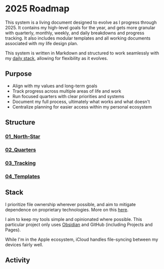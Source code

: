 # 2025 Roadmap

This system is a living document designed to evolve as I progress through 2025. It contains my high-level goals for the year, and gets more granular with quarterly, monthly, weekly, and daily breakdowns and progress tracking. It also includes modular templates and all working documents associated with my life design plan.

This system is written in Markdown and structured to work seamlessly with my [daily stack](#stack), allowing for flexibility as it evolves.

## Purpose

- Align with my values and long-term goals
- Track progress across multiple areas of life and work
- Run focused quarters with clear priorities and systems
- Document my full process, ultimately what works and what doesn't
- Centralize planning for easier access within my personal ecosystem

## Structure

### [01_North-Star]()

### [02_Quarters]()

### [03_Tracking]()

### [04_Templates]()

## Stack
I prioritize file ownership wherever possible, and aim to mitigate dependence on proprietary technologies. More on this [here](https://stephango.com/file-over-app).

I aim to keep my tools simple and opinionated where possible. This particular project only uses [Obsidian](https://obsidian.md) and GitHub (including Projects and Pages).

While I'm in the Apple ecosystem, iCloud handles file-syncing between my devices fairly well.

## Activity
